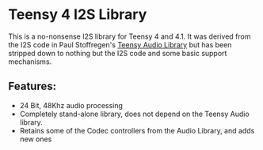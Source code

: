Teensy 4 I2S Library
====================

This is a no-nonsense I2S library for Teensy 4 and 4.1.
It was derived from the I2S code in Paul Stoffregen's [Teensy Audio Library](https://github.com/PaulStoffregen/Audio)
but has been stripped down to nothing but the I2S code and some basic support mechanisms.

## Features:

* 24 Bit, 48Khz audio processing
* Completely stand-alone library, does not depend on the Teensy Audio library.
* Retains some of the Codec controllers from the Audio Library, and adds new ones
